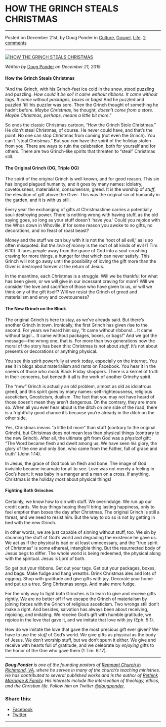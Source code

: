 HOW THE GRINCH STEALS CHRISTMAS
===============================

* * *

Posted on December 21st, by Doug Ponder in [Culture](http://www.remnantresource.org/category/culture/), [Gospel](http://www.remnantresource.org/category/gospel/), [Life](http://www.remnantresource.org/category/life/). [2 comments](http://www.remnantresource.org/how-the-grinch-steals-christmas/#comments)

* * *

[![HOW THE GRINCH STEALS CHRISTMAS](http://www.remnantresource.org/wp-content/uploads/2015/12/How_the_Grinch_stole.jpg)](http://www.remnantresource.org/wp-content/uploads/2015/12/How_the_Grinch_stole.jpg)  

_Written by_ [Doug Ponder](http://www.remnantresource.org/author/doug-ponder/ "Posts by Doug Ponder") _on December 21, 2015_

#### **How the Grinch Steals Christmas**

“And the Grinch, with his Grinch-feet ice cold in the snow, stood puzzling and puzzling. _How could it be so? It came without ribbons. It came without tags. It came without packages, boxes or bags!_ And he puzzled and puzzled ’till his puzzler was sore. Then the Grinch thought of something he hadn’t before. _Maybe Christmas_, he thought, _doesn’t come from a store_. _Maybe Christmas, perhaps, means a little bit more_.”

So ends the classic Christmas cartoon, “How the Grinch Stole Christmas.” He didn’t steal Christmas, of course. He never could have, and that’s the point. No one can stop Christmas from coming (not even the Grinch). You can’t “steal Christmas.” But you _can_ have the spirit of the holiday stolen from you. There are ways to ruin the celebration, both for yourself and for others. There are two Grinch-like spirits that threaten to “steal” Christmas still.

#### **The Original Grinch (OG, Triple OG)**

The spirit of the original Grinch is well known, and for good reason. This sin has longed plagued humanity, and it goes by many names: idolatry, covetousness, materialism, consumerism, greed. It is the worship of _stuff_, the elevation of gift above the Giver. This was the original sin of humanity in the garden, and it is with us still.

Every year the exchanging of gifts at Christmastime carries a potentially soul-destroying power. There is nothing wrong with having stuff, as the old saying goes, so long as your stuff doesn’t ‘have you.’ Could you rejoice with the Whos down in Whoville, if for some reason you awoke to no gifts, no decorations, and no feast of roast beast?

Money and the stuff we can buy with it is not the ‘root of all evil,’ as is so often misquoted. But _the love of money_ is the root of all kinds of evil (1 Tim. 6:10). It lures people away from the grace of God into a soul-crushing craving for more things, a hunger for that which can never satisfy. This Grinch will not go away until the possibility of loving the gift more than the Giver is destroyed forever at the return of Jesus.

In the meantime, each Christmas is a struggle. Will we be thankful for what has been given, or we will give in our incessant craving for _more_? Will we consider the love and sacrifice of those who have given to us, or will we think only of the gift itself? Will we resist the Grinch of greed and materialism and envy and covetousness?

#### **The New Grinch on the Block**

The original Grinch is here to stay, as we’ve already said. But there’s another Grinch in town. Ironically, the first Grinch has given rise to the second. For years we heard him say, “It came without ribbons!… It came without tags!… It came without packages, boxes, or bags!” And we got the message—the wrong one, that is. For more than two generations now the moral of the story has been this: Christmas is not about _stuff_. It’s not about presents or decorations or anything physical.

You see this spirit powerfully at work today, especially on the internet. You see it in blogs about materialism and rants on Facebook. You hear it in the sneers of those who mock Black Friday shoppers. There is a kernel of truth in their concerns, but beneath it all is the work of another Grinchy spirit.

The “new” Grinch is actually an old problem, almost as old as idolatrous greed, and this spirit goes by many names: self-righteousness, religious asceticism, Gnosticism, dualism. The fact that you may not have heard of those doesn’t mean they aren’t dangerous. On the contrary, they are more so. When all you ever hear about is the ditch on _one_ side of the road, there is a frightfully good chance it’s because you’re already in the ditch on the other side.

Yes, Christmas means “a little bit more” than stuff (contrary to the original Grinch), but Christmas does not mean less than physical things (contrary to the new Grinch). After all, the ultimate gift from God was a _physical_ gift: “The Word became flesh and dwelt among us. We have seen his glory, the glory of the one and only Son, who came from the Father, full of grace and truth” (John 1:14).

In Jesus, the grace of God took on flesh and bone. The image of God invisible became incarnate for all to see. Love was not merely a feeling in God’s heart; it was baby in a manger and a man on a cross. If anything, Christmas is the holiday _most_ about physical things!

#### **Fighting Both Grinches**

Certainly, we know how to sin with stuff. We overindulge. We run up our credit cards. We buy things hoping they’ll bring lasting happiness, only to feel emptier than boxes the day after Christmas. The original Grinch is still a threat, and we need to resist him. But the way to do so is not by getting in bed with the new Grinch.

In other words, we are just capable of sinning without stuff, too. We sin by shunning the stuff of God’s world and degrading the existence he gave us. We act as if the physical is bad or at least unnecessary, and the “true spirit of Christmas” is some ethereal, intangible thing. But the resurrected body of Jesus begs to differ. The whole world is being redeemed, the physical along with the spiritual. Jesus is Lord of both.

So get out your ribbons. Get out your tags. Get out your packages, boxes, and bags. Make fudge and hang wreaths. Drink Christmas ales and lots of eggnog. Shop with gratitude and give gifts with joy. Decorate your home and put up a tree. Sing Christmas songs. And make more fudge.

For the only way to fight both Grinches is to learn to give and receive gifts rightly. We are no better off if we escape the Grinch of materialism by joining forces with the Grinch of religious asceticism. Two wrongs still don’t make a right. And besides, salvation has always been about receiving, rejoicing, and imitating. We receive God’s gift with humble gratitude, we rejoice in the love that gave it, and we imitate that love with joy (Eph. 5:1).

How do we imitate the love that gave the most precious gift ever given? We have to use the _stuff_ of God’s world. We give gifts as physical as the body of Jesus. We don’t worship stuff, but we don’t spurn it either. We give and receive with hearts full of gratitude, and we celebrate by _enjoying_ gifts to the honor of the One who gave them (1 Tim. 6:17).

* * *

_**Doug Ponder** is one of the founding pastors of [Remnant Church in Richmond, VA](http://www.remnantrichmond.org/), where he serves in many of the church’s teaching ministries. He has contributed to several published works and is the author of [Rethink Marriage & Family](http://www.remnantrichmond.org/mediafiles/uploaded/r/0e1604567_rethink-marriage-and-family-ebook.pdf). His interests include the intersection of theology, ethics, and the Christian life. Follow him on Twitter [@dougponder](https://twitter.com/dougponder)_.

### Share this:

*   [Facebook](http://www.remnantresource.org/how-the-grinch-steals-christmas/?share=facebook "Click to share on Facebook")
*   [Twitter](http://www.remnantresource.org/how-the-grinch-steals-christmas/?share=twitter "Click to share on Twitter")

  

* * *
